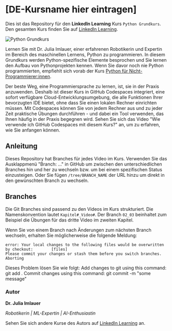 # [DE-Kursname hier eintragen]

Dies ist das Repository für den **LinkedIn Learning** Kurs `Python Grundkurs`. Den gesamten Kurs finden Sie auf [LinkedIn Learning][lil-course-url].

![Python Grundkurs][lil-thumbnail-url]

Lernen Sie mit Dr. Julia Imlauer, einer erfahrenen Robotikerin und Expertin im Bereich des maschinellen Lernens, Python zu programmieren. In diesem Grundkurs werden Python-spezifische Elemente besprochen und Sie lernen den Aufbau von Pythonprojekten kennen. Wenn Sie davor noch nie Python programmierten, empfiehlt sich vorab der Kurs [Python für Nicht-Programmierer:innen](https://www.linkedin.com/learning/python-fur-nicht-programmierer-innen/nachste-schritte). 

Der beste Weg, eine Programmiersprache zu lernen, ist, sie in der Praxis anzuwenden. Deshalb ist dieser Kurs in GitHub Codespaces integriert, eine sofort verfügbare Cloud-Entwicklungsumgebung, die alle Funktionen Ihrer bevorzugten IDE bietet, ohne dass Sie einen lokalen Rechner einrichten müssen. Mit Codespaces können Sie von jedem Rechner aus und zu jeder Zeit praktische Übungen durchführen - und dabei ein Tool verwenden, das Ihnen häufig in der Praxis begegnen wird. Sehen Sie sich das Video "Wie verwende ich GitHub Codespaces mit diesem Kurs?" an, um zu erfahren, wie Sie anfangen können.



## Anleitung

Dieses Repository hat Branches für jedes Video im Kurs. Verwenden Sie das Ausklappmenü "Branch: ..." in GitHub um zwischen den unterschiedlichen Branches hin und her zu wechseln bzw. um bei einem spezifischen Status einzusteigen. Oder Sie fügen `/tree/BRANCH_NAME` der URL hinzu um direkt in den gewünschten Branch zu wechseln.

## Branches

Die Git Branches sind passend zu den Videos im Kurs strukturiert. Die Namenskonvention lautet `Kapitel#_Video#`. Der Branch `02_03` beinhaltet zum Beispiel die Übungen für das dritte Video im zweiten Kapitel. 

Wenn Sie von einem Branch nach Änderungen zum nächsten Branch wechseln, erhalten Sie möglicherweise die folgende Meldung:

```
error: Your local changes to the following files would be overwritten by checkout:        [files]
Please commit your changes or stash them before you switch branches.
Aborting
```

Dieses Problem lösen Sie wie folgt:
    Add changes to git using this command: git add .
    Commit changes using this command: git commit -m "some message"

### Autor

**Dr. Julia Imlauer**

_Robotikerin | ML-Expertin | AI-Enthusiastin_

Sehen Sie sich andere Kurse des Autors auf [LinkedIn Learning](https://www.linkedin.com/learning/instructors/julia-imlauer) an.

[0]: # (Replace these placeholder URLs with actual course URLs)
[lil-course-url]: https://www.linkedin.com/learning/tbd
[lil-thumbnail-url]: https://media.licdn.com/dms/image/D560DAQHy88_RfLwlJw/learning-public-crop_675_1200/0/1687258117518?e=2147483647&v=beta&t=Dfk6Yk8Uljvd9UtwpxGyhpWhx_UF31ccWdm8XXuCIMI